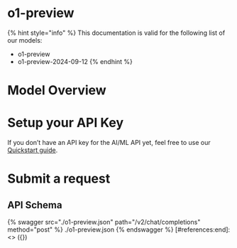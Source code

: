 [#references:start]: <> ({ "template": "openapi" })
# o1-preview

{% hint style="info" %}
This documentation is valid for the following list of our models:
* o1-preview
* o1-preview-2024-09-12
{% endhint %}

# Model Overview


# Setup your API Key
If you don’t have an API key for the AI/ML API yet, feel free to use our [Quickstart guide](https://docs.aimlapi.com/quickstart/setting-up).

# Submit a request
## API Schema
{% swagger src="./o1-preview.json" path="/v2/chat/completions" method="post" %}
./o1-preview.json
{% endswagger %}
[#references:end]: <> ({})
